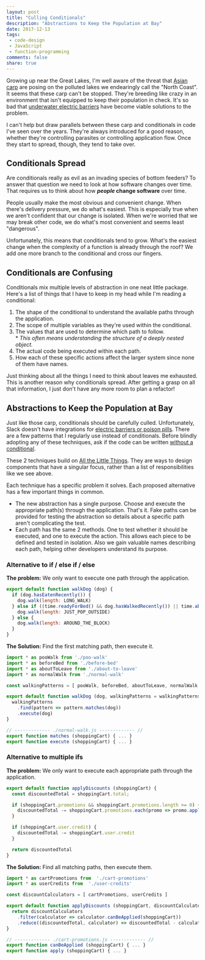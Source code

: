 ```yaml
---
layout: post
title: "Culling Conditionals"
description: "Abstractions to Keep the Population at Bay"
date: 2017-12-13
tags:
 - code-design
 - JavaScript
 - function-programming
comments: false
share: true
---
```


Growing up near the Great Lakes, I'm well aware of the threat that [Asian carp](https://www.scientificamerican.com/article/asian-carp-woes/) are posing on the polluted lakes we endearingly call the "North Coast". It seems that these carp can't be stopped. They're breeding like crazy in an environment that isn't equipped to keep their population in check. It's so bad that [underwater electric barriers](https://www.jsonline.com/story/news/local/wisconsin/2017/08/07/army-corps-engineers-plans-new-defenses-block-asian-carp-reaching-great-lakes/546376001/) have become viable solutions to the problem.

I can't help but draw parallels between these carp and conditionals in code I've seen over the years. They're always introduced for a good reason, whether they're controlling parasites or controlling application flow. Once they start to spread, though, they tend to take over.

## Conditionals Spread

Are conditionals really as evil as an invading species of bottom feeders? To answer that question we need to look at how software changes over time. That requires us to think about how __*people* change software__ over time.

People usually make the most obvious and convenient change. When there's delivery pressure, we do what's easiest. This is especially true when we aren't confident that our change is isolated. When we're worried that we may break other code, we do what's most convenient and seems least "dangerous".

Unfortunately, this means that conditionals tend to grow. What's the easiest change when the complexity of a function is already through the roof? We add one more branch to the conditional and cross our fingers.

## Conditionals are Confusing

Conditionals mix multiple levels of abstraction in one neat little package. Here's a list of things that I have to keep in my head while I'm reading a conditional:

1. The shape of the conditional to understand the available paths through the application.
1. The scope of multiple variables as they're used within the conditional.
1. The values that are used to determine which path to follow.  
   \* _This often means understanding the structure of a deeply nested object._
1. The actual code being executed within each path.
1. How each of these specific actions affect the larger system since none of them have names.

Just thinking about all the things I need to think about leaves me exhausted. This is another reason why conditionals spread. After getting a grasp on all that information, I just don't have any more room to plan a refactor!

## Abstractions to Keep the Population at Bay

Just like those carp, conditionals should be carefully culled. Unfortunately, Slack doesn't have integrations for [electric barriers or poison pills](http://www.chicagotribune.com/news/local/breaking/ct-lake-michigan-asian-carp-met-20160822-story.html). There are a few patterns that I regularly use instead of conditionals. Before blindly adopting any of these techniques, ask if the code can be written [without a conditional](http://michaelfeathers.typepad.com/michael_feathers_blog/2013/11/unconditional-programming.html).

These 2 techniques build on [All the Little Things](https://www.youtube.com/watch?v=8bZh5LMaSmE). They are ways to design components that have a singular focus, rather than a list of responsibilities like we see above.

Each technique has a specific problem it solves. Each proposed alternative has a few important things in common.

- The new abstraction has a single purpose. Choose and execute the appropriate path(s) through the application. That's it. Fake paths can be provided for testing the abstraction so details about a specific path aren't complicating the test.
- Each path has the same 2 methods. One to test whether it should be executed, and one to execute the action. This allows each piece to be defined and tested in isolation. Also we gain valuable names describing each path, helping other developers understand its purpose.

### Alternative to if / else if / else

**The problem:** We only want to execute one path through the application.

```javascript
export default function walkDog (dog) {
  if (dog.hasEatenRecently()) {
    dog.walk(length: LONG_WALK)
  } else if ((time.readyForBed() && dog.hasWalkedRecently()) || time.aboutToLeave()) {
    dog.walk(length: JUST_POP_OUTSIDE)
  } else {
    dog.walk(length: AROUND_THE_BLOCK)
  }
}
```

**The Solution:** Find the first matching path, then execute it.

```javascript
import * as pooWalk from './poo-walk'
import * as beforeBed from './before-bed'
import * as aboutToLeave from './about-to-leave'
import * as normalWalk from './normal-walk'

const walkingPatterns = [ pooWalk, beforeBed, aboutToLeave, normalWalk ]

export default function walkDog (dog, walkingPatterns = walkingPatterns) {
  walkingPatterns
    .find(pattern => pattern.matches(dog))
    .execute(dog)
}

// ------------- ./normal-walk.js ------------- //
export function matches (shoppingCart) { ... }
export function execute (shoppingCart) { ... }
```

### Alternative to multiple ifs

**The problem:** We only want to execute each appropriate path through the application.

```javascript
export default function applyDiscounts (shoppingCart) {
  const discountedTotal = shoppingCart.total;

  if (shoppingCart.promotions && shoppingCart.promotions.length >= 0) {
    discountedTotal -= shoppingCart.promotions.each(promo => promo.apply(shoppingCart))
  }

  if (shoppingCart.user.credit) {
    discountedTotal -= shoppingCart.user.credit
  }

  return discountedTotal
}
```

**The Solution:** Find all matching paths, then execute them.

```javascript
import * as cartPromotions from  './cart-promotions'
import * as userCredits from  './user-credits'

const discountCalculators = [ cartPromotions, userCredits ]

export default function applyDiscounts (shoppingCart, discountCalculators = discountCalculators) {
  return discountCalculators
    .filter(calculator => calculator.canBeApplied(shoppingCart))
    .reduce((discountedTotal, calculator) => discountedTotal - calculator.apply(shoppingCart), shoppingCart.total)
}

// ------------- ./cart-promotions.js ------------- //
export function canBeApplied (shoppingCart) { ... }
export function apply (shoppingCart) { ... }
```

